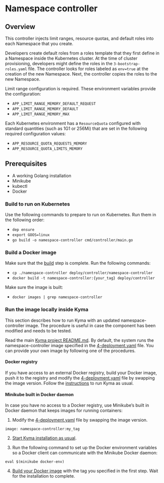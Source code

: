 # Namespace controller

## Overview

This controller injects limit ranges, resource quotas, and default roles into each Namespace that you create.

Developers create default roles from a roles template that they first define in a Namespace inside the Kubernetes cluster.
At the time of cluster provisioning, developers might define the roles in the `3-bootstrap-roles.yaml` file. The controller looks for roles labeled as `env=true` at the creation of the new Namespace. Next, the controller copies the roles to the new Namespace.

Limit range configuration is required. These environment variables provide the configuration:
* `APP_LIMIT_RANGE_MEMORY_DEFAULT_REQUEST`
* `APP_LIMIT_RANGE_MEMORY_DEFAULT`
* `APP_LIMIT_RANGE_MEMORY_MAX`

Each Kubernetes environment has a `ResourceQuota` configured with standard quantities (such as 1G1 or 256Mi) that are set in the following required configuration values:
* `APP_RESOURCE_QUOTA_REQUESTS_MEMORY`
* `APP_RESOURCE_QUOTA_LIMITS_MEMORY`

## Prerequisites

 - A working Golang installation
 - Minikube
 - kubectl
 - Docker

### Build to run on Kubernetes

Use the following commands to prepare to run on Kubernetes. Run them in the following order:

 - `dep ensure`
 - `export GOOS=linux`
 - `go build -o namespace-controller cmd/controller/main.go`

### Build a Docker image

Make sure that the [build](#build-to-run-on-kubernetes) step is complete. Run the following commands:

- `cp ./namespace-controller deploy/controller/namespace-controller`
- `docker build -t namespace-controller:{your_tag} deploy/controller`

Make sure the image is built:

- `docker images | grep namespace-controller`

### Run the image locally inside Kyma

This section describes how to run Kyma with an updated namespace-controller image. The procedure is useful in case the component has been modified and needs to be tested.

Read the main [Kyma project README.md](../../README.md). By default, the system runs the namespace-controller image specified in the [4-deployment.yaml](../../resources/core/charts/namespace-controller/templates/4-deployment.yaml) file. You can provide your own image by following one of the procedures.

#### Docker registry

 If you have access to an external Docker registry, build your Docker image, push it to the registry and modify the [4-deployment.yaml](../../resources/core/charts/namespace-controller/templates/4-deployment.yaml) file by swapping the image version. Follow the [instructions](../../docs/kyma/docs/04-02-local-installation-from-release.md) to run Kyma as usual.

#### Minikube built in Docker daemon

In case you have no access to a Docker registry, use Minikube’s built in Docker daemon that keeps images for running containers:

 1. Modify the [4-deployment.yaml](../../resources/core/charts/namespace-controller/templates/4-deployment.yaml) file by swapping the image version.
```
image: namespace-controller:my_tag
```

2. [Start Kyma installation as usual](../../docs/kyma/docs/04-02-local-installation-from-release.md).

3. Run the following command to set up the Docker environment variables so a Docker client can communicate with the Minikube Docker daemon:
```
eval $(minikube docker-env)
```

4. [Build your Docker image](#build-a-docker-image) with the tag you specified in the first step. Wait for the installation to complete.
